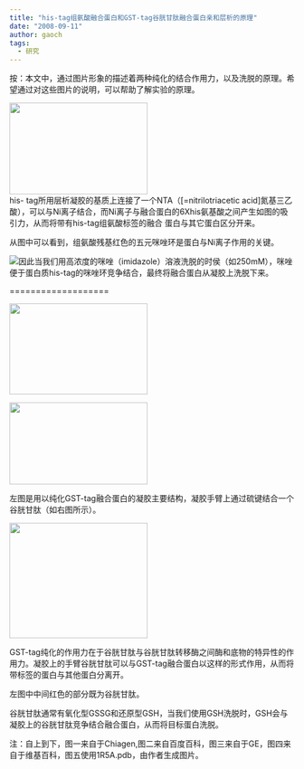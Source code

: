 ```yaml
---
title: "his-tag组氨酸融合蛋白和GST-tag谷胱甘肽融合蛋白亲和层析的原理"
date: "2008-09-11"
author: gaoch
tags:
  - 研究
---
```


按：本文中，通过图片形象的描述着两种纯化的结合作用力，以及洗脱的原理。希望通过对这些图片的说明，可以帮助了解实验的原理。

[<img src="http://blufiles.storage.msn.com/y1pRvLW4P-4cjFgVUHbpzqfk9DQCTfCwQgXjb-D2XgYA8CFEO65dcwQpJckAdiL1e_fSw1zZ68KGYA?PARTNER=WRITER" width="244" height="162" />](http://uqmapa.blu.livefilestore.com/y1pgdXFnuNQGPhG3cxj9r55SntnLqCmmKibz74AcsIsr0TNlEMnWwl9ZMItVAhvff0ubuLV0uzLIT-Npe13v94ouA?PARTNER=WRITER)  
his- tag所用层析凝胶的基质上连接了一个NTA（\[=nitrilotriacetic
acid\]氮基三乙酸），可以与Ni离子结合，而Ni离子与融合蛋白的6Xhis氨基酸之间产生如图的吸引力，从而将带有his-tag组氨酸标签的融合
蛋白与其它蛋白区分开来。

从图中可以看到，组氨酸残基红色的五元咪唑环是蛋白与Ni离子作用的关键。

![](http://imgsrc.baidu.com/baike/pic/item/7ab514d16c1df0c7562c847d.jpg)因此当我们用高浓度的咪唑（imidazole）溶液洗脱的时侯（如250mM），咪唑便于蛋白质his-tag的咪唑环竞争结合，最终将融合蛋白从凝胶上洗脱下来。

===================

[<img src="http://blufiles.storage.msn.com/y1pFGeSCKNmRdsN5QbaNIJCr8bJ6TWD4woLr_ChrsXQ8QSWWHd_y-FGmTuyATdaz9oX2vS5whGRF_E?PARTNER=WRITER" width="244" height="161" />](http://uqmapa.blu.livefilestore.com/y1pCv-YAG_8alk1cU-t71KEl2GwEsGliK4hTtwX5thW2RY3CKvieReuMYDryOPud7AEBitvrFbcZcDSjp7AWa_qvg?PARTNER=WRITER)

[<img src="http://blufiles.storage.msn.com/y1pP10C3Ihr7LlxyuI1yF_9qWlbFdjrdG50COG3h57ajJ0NAhyICp4TONkl4nTEvUi0Ku8Q59PXa_c?PARTNER=WRITER" width="244" height="145" />](http://uqmapa.blu.livefilestore.com/y1pwPXV0KeUTXmvt-HOn82EUJrjidu-njEnJCq7inj4Pw7QpWdhzL3OrV2XJLd90MsZiIMzjDCJ7M-3Lujfetlqtg?PARTNER=WRITER)

左图是用以纯化GST-tag融合蛋白的凝胶主要结构，凝胶手臂上通过硫键结合一个谷胱甘肽（如右图所示）。

[<img src="http://blufiles.storage.msn.com/y1pc4fOJZLRjlBltRnuc1juw611Rg6PYRRIt8_qXkAGEDc0-KT3x63fehDMBrdyh7fRmSb2wSlLA6E?PARTNER=WRITER" width="244" height="204" />](http://blufiles.storage.msn.com/y1pJSM3AarXXqtaBCEw10zp4w7u7B8GnHcclrOBEEVNjrBLqHOvTNTVNqXMnYmwOEN3bCSot1FdrsA?PARTNER=WRITER)

GST-tag纯化的作用力在于谷胱甘肽与谷胱甘肽转移酶之间酶和底物的特异性的作用力。凝胶上的手臂谷胱甘肽可以与GST-tag融合蛋白以这样的形式作用，从而将带标签的蛋白与其他蛋白分离开。

左图中中间红色的部分既为谷胱甘肽。

谷胱甘肽通常有氧化型GSSG和还原型GSH，当我们使用GSH洗脱时，GSH会与凝胶上的谷胱甘肽竞争结合融合蛋白，从而将目标蛋白洗脱。

注：自上到下，图一来自于Chiagen,图二来自百度百科，图三来自于GE，图四来自于维基百科，图五使用1R5A.pdb，由作者生成图片。
